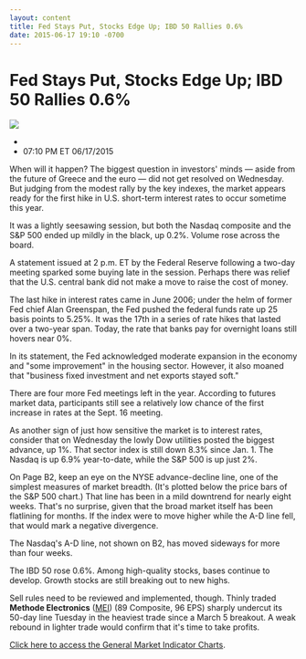 ```yaml
---
layout: content
title: Fed Stays Put, Stocks Edge Up; IBD 50 Rallies 0.6%
date: 2015-06-17 19:10 -0700
---
```



Fed Stays Put, Stocks Edge Up; IBD 50 Rallies 0.6%
===================================================


![](https://www.investors.com/wp-content/uploads/ibd-migrated-images/MPv_150618_635701521641785676.png)

* 
* 07:10 PM ET 06/17/2015




  

When will it happen? The biggest question in investors' minds — aside from the future of Greece and the euro — did not get resolved on Wednesday. But judging from the modest rally by the key indexes, the market appears ready for the first hike in U.S. short-term interest rates to occur sometime this year.

  

It was a lightly seesawing session, but both the Nasdaq composite and the S&P 500 ended up mildly in the black, up 0.2%. Volume rose across the board.

  

A statement issued at 2 p.m. ET by the Federal Reserve following a two-day meeting sparked some buying late in the session. Perhaps there was relief that the U.S. central bank did not make a move to raise the cost of money.

  

The last hike in interest rates came in June 2006; under the helm of former Fed chief Alan Greenspan, the Fed pushed the federal funds rate up 25 basis points to 5.25%. It was the 17th in a series of rate hikes that lasted over a two-year span. Today, the rate that banks pay for overnight loans still hovers near 0%.

  

In its statement, the Fed acknowledged moderate expansion in the economy and "some improvement" in the housing sector. However, it also moaned that "business fixed investment and net exports stayed soft."

  

There are four more Fed meetings left in the year. According to futures market data, participants still see a relatively low chance of the first increase in rates at the Sept. 16 meeting.

  

As another sign of just how sensitive the market is to interest rates, consider that on Wednesday the lowly Dow utilities posted the biggest advance, up 1%. That sector index is still down 8.3% since Jan. 1. The Nasdaq is up 6.9% year-to-date, while the S&P 500 is up just 2%.

  

On Page B2, keep an eye on the NYSE advance-decline line, one of the simplest measures of market breadth. (It's plotted below the price bars of the S&P 500 chart.) That line has been in a mild downtrend for nearly eight weeks. That's no surprise, given that the broad market itself has been flatlining for months. If the index were to move higher while the A-D line fell, that would mark a negative divergence.

  

The Nasdaq's A-D line, not shown on B2, has moved sideways for more than four weeks.

  

The IBD 50 rose 0.6%. Among high-quality stocks, bases continue to develop. Growth stocks are still breaking out to new highs.

  

Sell rules need to be reviewed and implemented, though. Thinly traded **Methode Electronics** ([MEI](https://research.investors.com/quote.aspx?symbol=MEI)) (89 Composite, 96 EPS) sharply undercut its 50-day line Tuesday in the heaviest trade since a March 5 breakout. A weak rebound in lighter trade would confirm that it's time to take profits. 

  

[Click here to access the General Market Indicator Charts](https://www.investors.com/pdf/GMI_061815.pdf).




